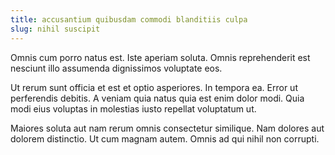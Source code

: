 ```yaml
---
title: accusantium quibusdam commodi blanditiis culpa
slug: nihil suscipit
---
```


Omnis cum porro natus est. Iste aperiam soluta. Omnis reprehenderit est nesciunt illo assumenda dignissimos voluptate eos.

Ut rerum sunt officia et est et optio asperiores. In tempora ea. Error ut perferendis debitis. A veniam quia natus quia est enim dolor modi. Quia modi eius voluptas in molestias iusto repellat voluptatum ut.

Maiores soluta aut nam rerum omnis consectetur similique. Nam dolores aut dolorem distinctio. Ut cum magnam autem. Omnis ad qui nihil non corrupti.
